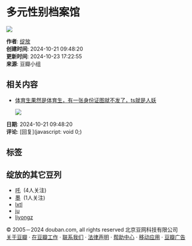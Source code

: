 # 多元性别档案馆

![](https://img9.doubanio.com/view/elanor_image/raw/public/MJV892V4.jpg)

**作者**: [绽放](https://www.douban.com/people/256912088/)  
**创建时间**: 2024-10-21 09:48:20  
**更新时间**: 2024-10-23 17:22:55  
**来源**: 豆瓣小组

## 相关内容

- [体育生果然是体育生，有一张身份证图就不发了，ts就是人妖](https://www.douban.com/group/topic/312610942/)
  
  ![](https://img2.doubanio.com/view/group_topic/large/public/p664704681.jpg)

**日期**: 2024-10-21 09:48:20  
**评论**: [回复](javascript: void 0;)

## 标签

## 绽放的其它豆列

- [吒](https://www.douban.com/doulist/154690255/)  (4人关注)
- [墨](https://www.douban.com/doulist/156491294/)  (1人关注)
- [lxtl](https://www.douban.com/doulist/159144369/)
- [ju](https://www.douban.com/doulist/158299162/)
- [liyongz](https://www.douban.com/doulist/160231532/)

© 2005－2024 douban.com, all rights reserved 北京豆网科技有限公司  
[关于豆瓣](https://www.douban.com/about) · [在豆瓣工作](https://www.douban.com/jobs) · [联系我们](https://www.douban.com/about?topic=contactus) · [法律声明](https://www.douban.com/about/legal) · [帮助中心](https://help.douban.com/?app=main) · [移动应用](https://www.douban.com/doubanapp/) · [豆瓣广告](https://www.douban.com/partner/)
<!-- tcd_original_link https://m.douban.com/doulist/160116690/ -->
